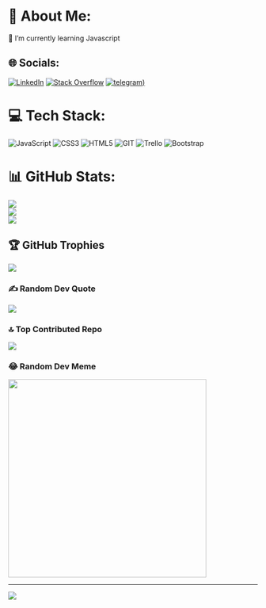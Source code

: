 # 💫 About Me:
🌱 I’m currently learning Javascript <br>


## 🌐 Socials:
[![LinkedIn](https://img.shields.io/badge/LinkedIn-%230077B5.svg?logo=linkedin&logoColor=white)](https://linkedin.com/in/porya-olfat) [![Stack Overflow](https://img.shields.io/badge/-Stackoverflow-FE7A16?logo=stack-overflow&logoColor=white)](https://stackoverflow.com/users/22422197) [![telegram](https://img.shields.io/badge/Telegram-2CA5E0?style=for-the-badge&logo=telegram&logoColor=white))](https://t.me/porya_olfat)


# 💻 Tech Stack:
![JavaScript](https://img.shields.io/badge/javascript-%23323330.svg?style=for-the-badge&logo=javascript&logoColor=%23F7DF1E) ![CSS3](https://img.shields.io/badge/css3-%231572B6.svg?style=for-the-badge&logo=css3&logoColor=white) ![HTML5](https://img.shields.io/badge/html5-%23E34F26.svg?style=for-the-badge&logo=html5&logoColor=white) ![GIT](https://img.shields.io/badge/Git-fc6d26?style=for-the-badge&logo=git&logoColor=white) ![Trello](https://img.shields.io/badge/Trello-%23026AA7.svg?style=for-the-badge&logo=Trello&logoColor=white) ![Bootstrap](https://img.shields.io/badge/bootstrap-%238511FA.svg?style=for-the-badge&logo=bootstrap&logoColor=white)
# 📊 GitHub Stats:
![](https://github-readme-stats.vercel.app/api?username=porya84&theme=radical&hide_border=false&include_all_commits=true&count_private=true)<br/>
![](https://github-readme-streak-stats.herokuapp.com/?user=porya84&theme=radical&hide_border=false)<br/>
![](https://github-readme-stats.vercel.app/api/top-langs/?username=porya84&theme=radical&hide_border=false&include_all_commits=true&count_private=true&layout=compact)

## 🏆 GitHub Trophies
![](https://github-profile-trophy.vercel.app/?username=porya84&theme=radical&no-frame=false&no-bg=false&margin-w=4)

### ✍️ Random Dev Quote
![](https://quotes-github-readme.vercel.app/api?type=horizontal&theme=radical)

### 🔝 Top Contributed Repo
![](https://github-contributor-stats.vercel.app/api?username=porya84&limit=5&theme=radical&combine_all_yearly_contributions=true)

### 😂 Random Dev Meme
<img src='https://randommeme-five.vercel.app/' style="height: 400px;"/>

---
[![](https://visitcount.itsvg.in/api?id=porya84&icon=0&color=0)](https://visitcount.itsvg.in)

<!-- Proudly created with GPRM ( https://gprm.itsvg.in ) -->
